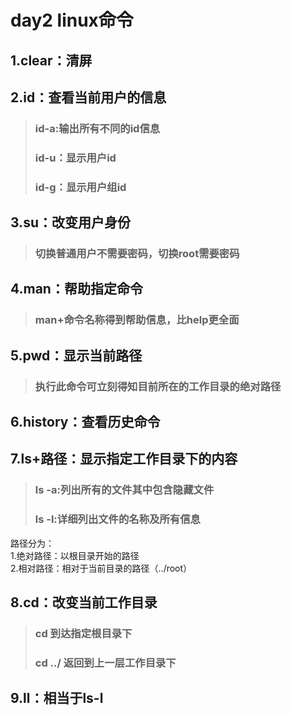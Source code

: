 # day2 linux命令  
## 1.clear：清屏
## 2.id：查看当前用户的信息  
> ### id-a:输出所有不同的id信息  
> ### id-u：显示用户id
> ### id-g：显示用户组id
## 3.su：改变用户身份  
> ### 切换普通用户不需要密码，切换root需要密码
## 4.man：帮助指定命令  
> ### man+命令名称得到帮助信息，比help更全面
## 5.pwd：显示当前路径  
> ### 执行此命令可立刻得知目前所在的工作目录的绝对路径
## 6.history：查看历史命令
## 7.ls+路径：显示指定工作目录下的内容  
> ### ls -a:列出所有的文件其中包含隐藏文件 
> ### ls -l:详细列出文件的名称及所有信息  
路径分为：  
1.绝对路径：以根目录开始的路径  
2.相对路径：相对于当前目录的路径（../root）
## 8.cd：改变当前工作目录  
> ### cd 到达指定根目录下   
> ### cd ../ 返回到上一层工作目录下
## 9.ll：相当于ls-l